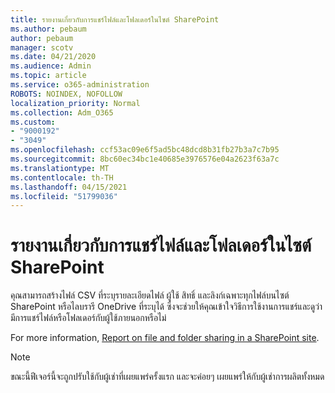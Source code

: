 ```yaml
---
title: รายงานเกี่ยวกับการแชร์ไฟล์และโฟลเดอร์ในไซต์ SharePoint
ms.author: pebaum
author: pebaum
manager: scotv
ms.date: 04/21/2020
ms.audience: Admin
ms.topic: article
ms.service: o365-administration
ROBOTS: NOINDEX, NOFOLLOW
localization_priority: Normal
ms.collection: Adm_O365
ms.custom:
- "9000192"
- "3049"
ms.openlocfilehash: ccf53ac09e6f5ad5bc48dcd8b31fb27b3a7c7b95
ms.sourcegitcommit: 8bc60ec34bc1e40685e3976576e04a2623f63a7c
ms.translationtype: MT
ms.contentlocale: th-TH
ms.lasthandoff: 04/15/2021
ms.locfileid: "51799036"
---
```

# <a name="report-on-file-and-folder-sharing-in-sharepoint-sites"></a>รายงานเกี่ยวกับการแชร์ไฟล์และโฟลเดอร์ในไซต์ SharePoint

คุณสามารถสร้างไฟล์ CSV ที่ระบุรายละเอียดไฟล์ ผู้ใช้ สิทธิ์ และลิงก์เฉพาะทุกไฟล์บนไซต์ SharePoint หรือไลบรารี OneDrive ที่ระบุได้ ซึ่งจะช่วยให้คุณเข้าใจวิธีการใช้งานการแชร์และดูว่ามีการแชร์ไฟล์หรือโฟลเดอร์กับผู้ใช้ภายนอกหรือไม่

For more information, [Report on file and folder sharing in a SharePoint site](https://docs.microsoft.com/sharepoint/sharing-reports).

> [!NOTE]
> ขณะนี้ฟีเจอร์นี้จะถูกปรับใช้กับผู้เช่าที่เผยแพร่ครั้งแรก และจะค่อยๆ เผยแพร่ให้กับผู้เช่าการผลิตทั้งหมด